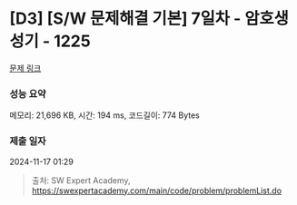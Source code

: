 # [D3] [S/W 문제해결 기본] 7일차 - 암호생성기 - 1225 

[문제 링크](https://swexpertacademy.com/main/code/problem/problemDetail.do?contestProbId=AV14uWl6AF0CFAYD) 

### 성능 요약

메모리: 21,696 KB, 시간: 194 ms, 코드길이: 774 Bytes

### 제출 일자

2024-11-17 01:29



> 출처: SW Expert Academy, https://swexpertacademy.com/main/code/problem/problemList.do